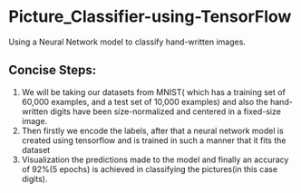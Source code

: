 # Picture_Classifier-using-TensorFlow 
Using a Neural Network model to classify hand-written images.
## Concise Steps:
1.  We will be taking our datasets from MNIST( which has a training set of 60,000 examples, and a test set of 10,000 examples) and also  the hand-written digits have been size-normalized and centered in a fixed-size image.
2. Then firstly we encode the labels, after that a neural network model is created using tensorflow and is trained in such a manner that it fits the dataset
 3. Visualization the predictions made to the model and finally an accuracy of 92%(5 epochs) is achieved in classifying the pictures(in this case digits).
